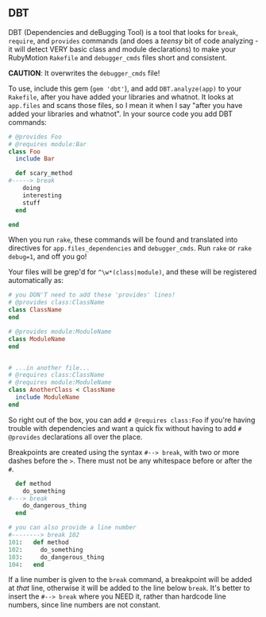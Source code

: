 DBT
----------

DBT (Dependencies and deBugging Tool) is a tool that looks for `break`,
`require`, and `provides` commands (and does a *teensy* bit of code analyzing -
it will detect VERY basic class and module declarations) to make your RubyMotion
`Rakefile` and `debugger_cmds` files short and consistent.

**CAUTION**: It overwrites the `debugger_cmds` file!

To use, include this gem (`gem 'dbt'`), and add `DBT.analyze(app)` to your
`Rakefile`, after you have added your libraries and whatnot.  It looks at
`app.files` and scans those files, so I mean it when I say "after you have added
your libraries and whatnot". In your source code you add DBT commands:

```ruby
# @provides Foo
# @requires module:Bar
class Foo
  include Bar

  def scary_method
#-----> break
    doing
    interesting
    stuff
  end

end
```

When you run `rake`, these commands will be found and translated into directives
for `app.files_dependencies` and `debugger_cmds`. Run `rake` or `rake debug=1`,
and off you go!

Your files will be grep'd for `^\w*(class|module)`, and these will be registered
automatically as:

```ruby
# you DON'T need to add these 'provides' lines!
# @provides class:ClassName
class ClassName
end

# @provides module:ModuleName
class ModuleName
end


# ...in another file...
# @requires class:ClassName
# @requires module:ModuleName
class AnotherClass < ClassName
  include ModuleName
end
```

So right out of the box, you can add `# @requires class:Foo` if you're having
trouble with dependencies and want a quick fix without having to add
`# @provides` declarations all over the place.

Breakpoints are created using the syntax `#--> break`, with two or more dashes
before the `>`. There must not be any whitespace before or after the `#`.

```ruby
  def method
    do_something
#---> break
    do_dangerous_thing
  end

# you can also provide a line number
#--------> break 102
101:   def method
102:     do_something
103:     do_dangerous_thing
104:   end
```

If a line number is given to the `break` command, a breakpoint will be added at
*that* line, otherwise it will be added to the line below `break`.  It's better
to insert the `#--> break` where you NEED it, rather than hardcode line numbers,
since line numbers are not constant.
